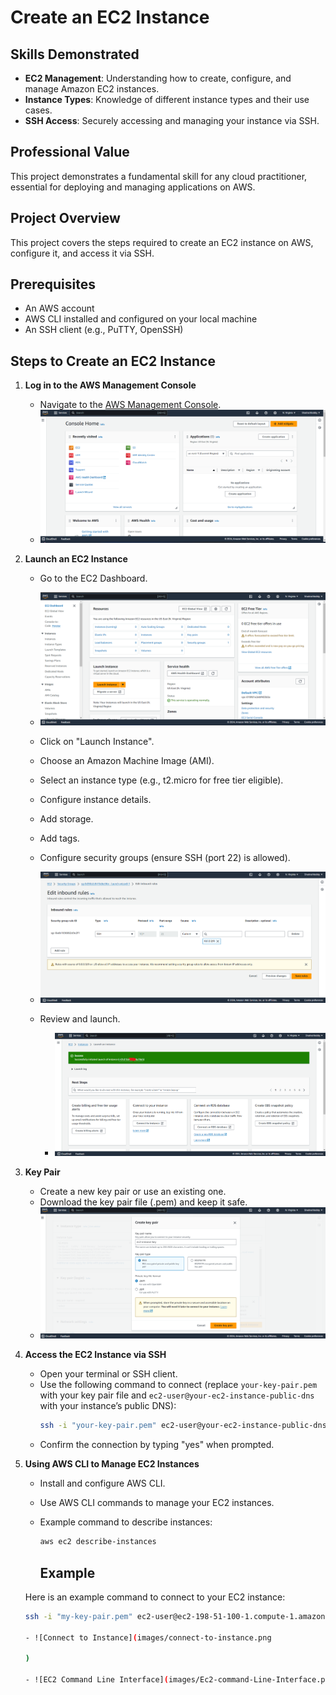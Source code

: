 # Create an EC2 Instance

## Skills Demonstrated
- **EC2 Management**: Understanding how to create, configure, and manage Amazon EC2 instances.
- **Instance Types**: Knowledge of different instance types and their use cases.
- **SSH Access**: Securely accessing and managing your instance via SSH.

## Professional Value
This project demonstrates a fundamental skill for any cloud practitioner, essential for deploying and managing applications on AWS.

## Project Overview
This project covers the steps required to create an EC2 instance on AWS, configure it, and access it via SSH.

## Prerequisites
- An AWS account
- AWS CLI installed and configured on your local machine
- An SSH client (e.g., PuTTY, OpenSSH)

## Steps to Create an EC2 Instance

1. **Log in to the AWS Management Console**
   - Navigate to the [AWS Management Console](https://aws.amazon.com/console/).
   - ![AWS Management Console](images/AWS-management-console.png)

2. **Launch an EC2 Instance**
   - Go to the EC2 Dashboard.

   - ![EC2 Dashboard](images/EC2-Dashboard.png)

   - Click on "Launch Instance".
   - Choose an Amazon Machine Image (AMI).
   - Select an instance type (e.g., t2.micro for free tier eligible).
   - Configure instance details.
   - Add storage.
   - Add tags.
   - Configure security groups (ensure SSH (port 22) is allowed).

    - ![Configure Security Group](images/configure-security-group.png)

   - Review and launch.
   
      - ![Review and Launch](images/review-and-launch.png)

3. **Key Pair**
   - Create a new key pair or use an existing one.
   - Download the key pair file (.pem) and keep it safe.
   - ![Create Key Pair](images/Create-Key-Pair.png)

4. **Access the EC2 Instance via SSH**
   - Open your terminal or SSH client.
   - Use the following command to connect (replace `your-key-pair.pem` with your key pair file and `ec2-user@your-ec2-instance-public-dns` with your instance’s public DNS):
     ```sh
     ssh -i "your-key-pair.pem" ec2-user@your-ec2-instance-public-dns
     ```
   - Confirm the connection by typing "yes" when prompted.
 

5. **Using AWS CLI to Manage EC2 Instances**
   - Install and configure AWS CLI.
   - Use AWS CLI commands to manage your EC2 instances.
   - Example command to describe instances:
     ```sh
     aws ec2 describe-instances
     
     ```

       ## Example
   Here is an example command to connect to your EC2 instance:

     ```sh
   ssh -i "my-key-pair.pem" ec2-user@ec2-198-51-100-1.compute-1.amazonaws.com

   - ![Connect to Instance](images/connect-to-instance.png

   )

   - ![EC2 Command Line Interface](images/Ec2-command-Line-Interface.png)






